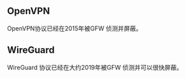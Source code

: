 


## OpenVPN 

OpenVPN协议已经在2015年被GFW 侦测并屏蔽。


## WireGuard

WireGuard 协议已经在大约2019年被GFW 侦测并可以很快屏蔽。


